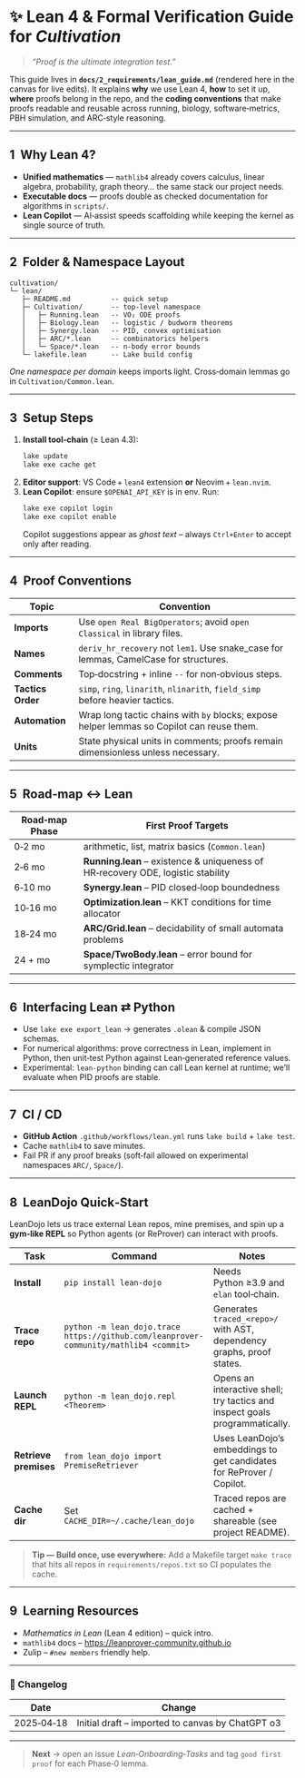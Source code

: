# ✨ Lean 4 & Formal Verification Guide for *Cultivation*

> *“Proof is the ultimate integration test.”*

This guide lives in **`docs/2_requirements/lean_guide.md`** (rendered here in the canvas for live edits). It explains **why** we use Lean 4, **how** to set it up, **where** proofs belong in the repo, and the **coding conventions** that make proofs readable and reusable across running, biology, software‑metrics, PBH simulation, and ARC‑style reasoning.

---
## 1  Why Lean 4?
* **Unified mathematics** ― `mathlib4` already covers calculus, linear algebra, probability, graph theory… the same stack our project needs.
* **Executable docs** ― proofs double as checked documentation for algorithms in `scripts/`.
* **Lean Copilot** ― AI‑assist speeds scaffolding while keeping the kernel as single source of truth.

---
## 2  Folder & Namespace Layout
```
cultivation/
└─ lean/
   ├─ README.md          -- quick setup
   ├─ Cultivation/       -- top‑level namespace
   │   ├─ Running.lean   -- VO₂ ODE proofs
   │   ├─ Biology.lean   -- logistic / budworm theorems
   │   ├─ Synergy.lean   -- PID, convex optimisation
   │   ├─ ARC/*.lean     -- combinatorics helpers
   │   └─ Space/*.lean   -- n‑body error bounds
   └─ lakefile.lean      -- Lake build config
```
*One namespace per domain* keeps imports light. Cross‑domain lemmas go in `Cultivation/Common.lean`.

---
## 3  Setup Steps
1. **Install tool‑chain**  (≥ Lean 4.3):
   ```bash
   lake update
   lake exe cache get
   ```
2. **Editor support**: VS Code + `lean4` extension **or** Neovim + `lean.nvim`.
3. **Lean Copilot**: ensure `$OPENAI_API_KEY` is in env. Run:
   ```bash
   lake exe copilot login
   lake exe copilot enable
   ```
   Copilot suggestions appear as *ghost text* – always `Ctrl+Enter` to accept only after reading.

---
## 4  Proof Conventions
| Topic | Convention |
|---|---|
| **Imports** | Use `open Real BigOperators`; avoid `open Classical` in library files. |
| **Names** | `deriv_hr_recovery` not `lem1`. Use snake_case for lemmas, CamelCase for structures. |
| **Comments** | Top‑docstring + inline `--` for non‑obvious steps. |
| **Tactics Order** | `simp`, `ring`, `linarith`, `nlinarith`, `field_simp` before heavier tactics. |
| **Automation** | Wrap long tactic chains with `by` blocks; expose helper lemmas so Copilot can reuse them. |
| **Units** | State physical units in comments; proofs remain dimensionless unless necessary. |

---
## 5  Road‑map ↔ Lean
| Road‑map Phase | First Proof Targets |
|---|---|
| 0‑2 mo | arithmetic, list, matrix basics (`Common.lean`) |
| 2‑6 mo | **Running.lean** – existence & uniqueness of HR‑recovery ODE, logistic stability |
| 6‑10 mo | **Synergy.lean** – PID closed‑loop boundedness |
| 10‑16 mo | **Optimization.lean** – KKT conditions for time allocator |
| 18‑24 mo | **ARC/Grid.lean** – decidability of small automata problems |
| 24 + mo | **Space/TwoBody.lean** – error bound for symplectic integrator |

---
## 6  Interfacing Lean ⇄ Python
* Use `lake exe export_lean` → generates `.olean` & compile JSON schemas.
* For numerical algorithms: prove correctness in Lean, implement in Python, then unit‑test Python against Lean‑generated reference values.
* Experimental: `lean‑python` binding can call Lean kernel at runtime; we’ll evaluate when PID proofs are stable.

---
## 7  CI / CD
* **GitHub Action** `.github/workflows/lean.yml` runs `lake build` + `lake test`.
* Cache `mathlib4` to save minutes.
* Fail PR if any proof breaks (soft‑fail allowed on experimental namespaces `ARC/`, `Space/`).

---
## 8  LeanDojo Quick‑Start
LeanDojo lets us trace external Lean repos, mine premises, and spin up a **gym‑like REPL** so Python agents (or ReProver) can interact with proofs.

| Task | Command | Notes |
|---|---|---|
| **Install** | `pip install lean-dojo` | Needs Python ≥3.9 and `elan` tool‑chain. |
| **Trace repo** | `python -m lean_dojo.trace https://github.com/leanprover-community/mathlib4 <commit>` | Generates `traced_<repo>/` with AST, dependency graphs, proof states. |
| **Launch REPL** | `python -m lean_dojo.repl <Theorem>` | Opens an interactive shell; try tactics and inspect goals programmatically. |
| **Retrieve premises** | `from lean_dojo import PremiseRetriever` | Uses LeanDojo’s embeddings to get candidates for ReProver / Copilot. |
| **Cache dir** | Set `CACHE_DIR=~/.cache/lean_dojo` | Traced repos are cached + shareable (see project README). |

> **Tip — Build once, use everywhere:** Add a Makefile target `make trace` that hits all repos in `requirements/repos.txt` so CI populates the cache.

---

## 9  Learning Resources
* *Mathematics in Lean* (Lean 4 edition) – quick intro.
* `mathlib4` docs – https://leanprover-community.github.io
* Zulip – `#new members` friendly help.

---
### 🔗 Changelog
| Date | Change |
|---|---|
| 2025‑04‑18 | Initial draft – imported to canvas by ChatGPT o3 |

---
> **Next** → open an issue *Lean‑Onboarding‑Tasks* and tag `good first proof` for each Phase‑0 lemma.

